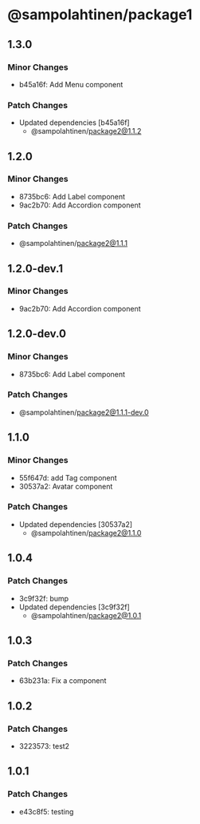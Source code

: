 # @sampolahtinen/package1

## 1.3.0

### Minor Changes

- b45a16f: Add Menu component

### Patch Changes

- Updated dependencies [b45a16f]
  - @sampolahtinen/package2@1.1.2

## 1.2.0

### Minor Changes

- 8735bc6: Add Label component
- 9ac2b70: Add Accordion component

### Patch Changes

- @sampolahtinen/package2@1.1.1

## 1.2.0-dev.1

### Minor Changes

- 9ac2b70: Add Accordion component

## 1.2.0-dev.0

### Minor Changes

- 8735bc6: Add Label component

### Patch Changes

- @sampolahtinen/package2@1.1.1-dev.0

## 1.1.0

### Minor Changes

- 55f647d: add Tag component
- 30537a2: Avatar component

### Patch Changes

- Updated dependencies [30537a2]
  - @sampolahtinen/package2@1.1.0

## 1.0.4

### Patch Changes

- 3c9f32f: bump
- Updated dependencies [3c9f32f]
  - @sampolahtinen/package2@1.0.1

## 1.0.3

### Patch Changes

- 63b231a: Fix a component

## 1.0.2

### Patch Changes

- 3223573: test2

## 1.0.1

### Patch Changes

- e43c8f5: testing
